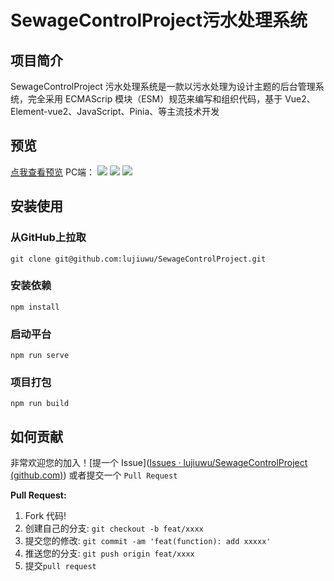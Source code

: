 # SewageControlProject污水处理系统

## 项目简介
SewageControlProject 污水处理系统是一款以污水处理为设计主题的后台管理系统，完全采用 ECMAScrip 模块（ESM）规范来编写和组织代码，基于 Vue2、Element-vue2、JavaScript、Pinia、等主流技术开发

## 预览
[点我查看预览](https://lujiuwu.github.io/SewageControlProject/dist/index.html)
PC端：
![](Snipaste_2024-04-30_13-51-33.png)
![](Snipaste_2024-04-30_13-51-41.png)
![](Snipaste_2024-04-30_13-52-11.png)
## 安装使用
### 从GitHub上拉取
```
git clone git@github.com:lujiuwu/SewageControlProject.git
```

### 安装依赖
```
npm install
```

### 启动平台
```
npm run serve
```

### 项目打包
```
npm run build
```

## 如何贡献

非常欢迎您的加入！[提一个 Issue]([Issues · lujiuwu/SewageControlProject (github.com)](https://github.com/lujiuwu/SewageControlProject/issues)) 或者提交一个 `Pull Request`

**Pull Request:**

1. Fork 代码!
2. 创建自己的分支: `git checkout -b feat/xxxx`
3. 提交您的修改: `git commit -am 'feat(function): add xxxxx'`
4. 推送您的分支: `git push origin feat/xxxx`
5. 提交`pull request`
